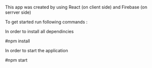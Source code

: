This app was created by using React (on client side) and Firebase (on serrver side)

To get started run following commands : 

In order to install all dependincies

#npm install 

In order to start the application

#npm start
